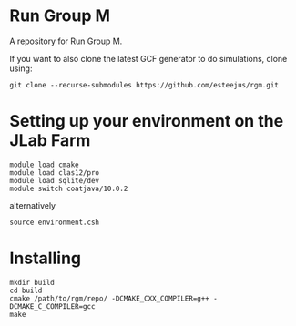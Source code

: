 # Run Group M 
A repository for Run Group M. 


If you want to also clone the latest GCF generator to do simulations, clone using:

```
git clone --recurse-submodules https://github.com/esteejus/rgm.git
```

# Setting up your environment on the JLab Farm

```
module load cmake
module load clas12/pro
module load sqlite/dev
module switch coatjava/10.0.2
```

alternatively 

```
source environment.csh
```

# Installing 

```
mkdir build
cd build
cmake /path/to/rgm/repo/ -DCMAKE_CXX_COMPILER=g++ -DCMAKE_C_COMPILER=gcc
make
```